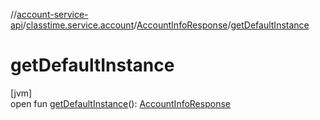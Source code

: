 //[account-service-api](../../../index.md)/[classtime.service.account](../index.md)/[AccountInfoResponse](index.md)/[getDefaultInstance](get-default-instance.md)

# getDefaultInstance

[jvm]\
open fun [getDefaultInstance](get-default-instance.md)(): [AccountInfoResponse](index.md)

